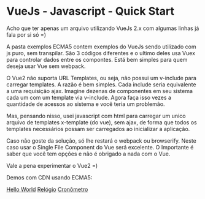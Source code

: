 # VueJs - Javascript - Quick Start

Acho que ter apenas um arquivo utilizando VueJs 2.x com algumas linhas já fala por si só =)

A pasta exemplos ECMA5 contem exemplos do VueJs sendo utilizado com js puro, sem transpilar.
São 3 códigos diferentes e o ultimo deles usa Vuex para controlar dados entre os compontes.
Está bem simples para quem deseja usar Vue sem webpack.

O Vue2 não suporta URL Templates, ou seja, não possui um v-include para carregar templates.
A razão é bem simples. Cada include seria equivalente a uma requisição ajax. Imagine dezenas
de componentes em seu sistema cada um com um template via v-include. Agora faça isso vezes
a quantidade de acessos ao sistema e você teria um problemão.

Mas, pensando nisso, usei javascript com html para carregar um unico arquivo de templates
x-template (do vue), sem ajax, de forma que todos os templates necessários possam ser carregados
ao inicializar a aplicação.

Caso não goste da solução, só lhe restará o webpack ou browserify. Neste caso usar o Single File
Component do Vue será excelente. O Importante é saber que você tem opções e não é obrigado a nada
com o Vue.

Vale a pena experimentar o Vue2 =)

Demos com CDN usando ECMA5:

[Hello World](https://periscuelo.github.io/vuejs)
[Relógio](https://periscuelo.github.io/vuejs/relogio/)
[Cronômetro](https://periscuelo.github.io/vuejs/cronometro/)
